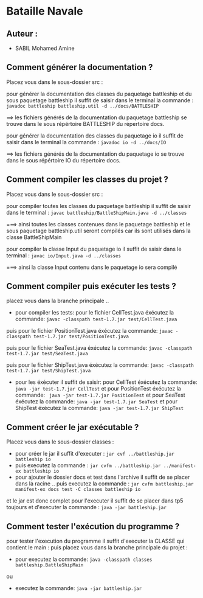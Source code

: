 # Bataille Navale

## Auteur :

- SABIL Mohamed Amine


## Comment générer la documentation ?

Placez vous dans le sous-dossier src :

pour générer la documentation des classes du paquetage battleship et du sous paquetage battleship il suffit de saisir dans le terminal la commande : `javadoc battleship battleship.util -d ../docs/BATTLESHIP`

==> les fichiers générés de la documentation du paquetage battleship se trouve dans le sous répértoire BATTLESHIP du répertoire docs.

pour générer la documentation des classes du paquetage io il suffit de saisir  dans le terminal la commande : `javadoc io -d ../docs/IO`

==> les fichiers générés de la documentation du paquetage io se trouve dans le sous répértoire IO du répertoire docs.

## Comment compiler les classes du projet ?
Placez vous dans le sous-dossier src :

pour compiler toutes les classes du paquetage battleship il suffit de saisir  dans le terminal : `javac battleship/BattleShipMain.java -d ../classes`

===> ainsi toutes les classes contenues dans le paquetage battleship et le sous paquetage battleship.util seront compilés car ils sont utilisés dans la classe BattleShipMain

pour compiler la classe Input du paquetage io il suffit de saisir dans le terminal : `javac io/Input.java -d ../classes`

===> ainsi la classe Input contenu dans le paquetage io sera compilé

## Comment compiler puis exécuter les tests ?
placez vous dans la branche principale ..

* pour compiler les tests:
pour le fichier CellTest.java  éxécutez la commande: `javac -classpath test-1.7.jar test/CellTest.java`

puis pour le fichier PositionTest.java éxécutez la commande: `javac -classpath test-1.7.jar test/PositionTest.java`

puis pour le fichier SeaTest.java éxécutez la commande: `javac -classpath test-1.7.jar test/SeaTest.java`

puis pour le fichier ShipTest.java éxécutez la commande: `javac -classpath test-1.7.jar test/ShipTest.java`


* pour les éxécuter il suffit de saisir:
pour CellTest éxécutez la commande: `java -jar test-1.7.jar CellTest`
et
pour PositionTest  éxécutez la commande: ` java -jar test-1.7.jar PositionTest`
et
pour SeaTest  éxécutez la commande:  `java -jar test-1.7.jar SeaTest`
et
pour ShipTest  éxécutez la commande:  `java -jar test-1.7.jar ShipTest`

## Comment créer le jar exécutable ?

Placez vous dans le sous-dossier classes :

- pour créer le jar il suffit d'executer : `jar cvf ../battleship.jar battleship io`
- puis executez la commande : `jar cvfm ../battleship.jar ../manifest-ex battleship io`
- pour ajouter le dossier docs et test dans l'archive il suffit de se placer dans la racine ..
puis executez la commande : `jar cvfm battleship.jar manifest-ex docs test -C classes battleship io`

et le jar est donc complet pour l'executer il suffit de se placer dans tp5 toujours et  d'executer la commande : `java -jar battleship.jar`

## Comment tester l'exécution du programme ?

pour tester l'execution du programme il suffit d'executer la CLASSE qui contient le main :
puis placez vous dans la branche principale du projet :

- pour executez la commande:  `java -classpath classes battleship.BattleShipMain`

ou

- executez la commande:  `java -jar battleship.jar`
